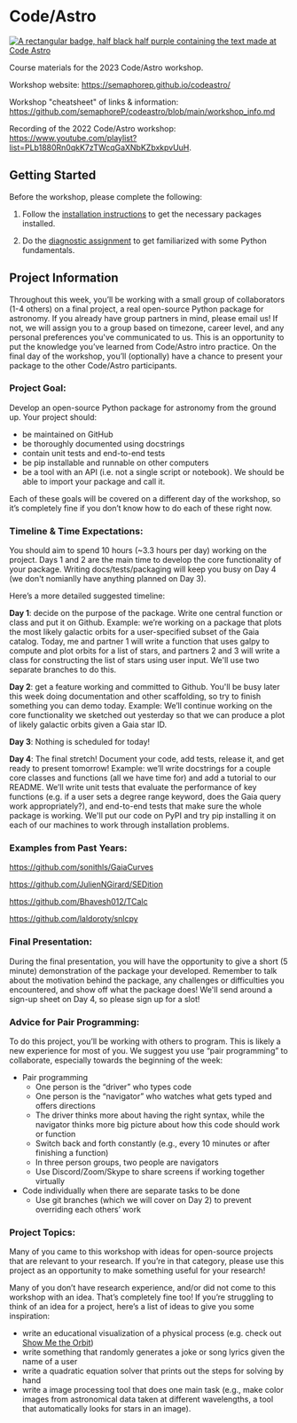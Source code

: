 # Code/Astro

[![A rectangular badge, half black half purple containing the text made at Code Astro](https://img.shields.io/badge/Made%20at-Code/Astro-blueviolet.svg)](https://semaphorep.github.io/codeastro/)

Course materials for the 2023 Code/Astro workshop. 

Workshop website: https://semaphorep.github.io/codeastro/

Workshop "cheatsheet" of links & information: https://github.com/semaphoreP/codeastro/blob/main/workshop_info.md

Recording of the 2022 Code/Astro workshop: https://www.youtube.com/playlist?list=PLb1880Rn0qkK7zTWcqGaXNbKZbxkpvUuH. 

## Getting Started

Before the workshop, please complete the following:

1. Follow the [installation instructions](https://github.com/semaphoreP/codeastro/blob/main/Day0/INSTALL.md) to get the necessary packages installed. 

2. Do the [diagnostic assignment](https://colab.research.google.com/drive/1ZctFSkoE0uorM13Js-Djco09ve_7LOEh?usp=sharing) to get familiarized with some Python fundamentals.


## Project Information

Throughout this week, you’ll be working with a small group of collaborators (1-4 others) on a final project, a real open-source Python package for astronomy. If you already have group partners in mind, please email us! If not, we will assign you to a group based on timezone, career level, and any personal preferences you've communicated to us. This is an opportunity to put the knowledge you’ve learned from Code/Astro intro practice. On the final day of the workshop, you’ll (optionally) have a chance to present your package to the other Code/Astro participants. 

### Project Goal: 

Develop an open-source Python package for astronomy from the ground up. Your project should:
- be maintained on GitHub
- be thoroughly documented using docstrings
- contain unit tests and end-to-end tests
- be pip installable and runnable on other computers
- be a tool with an API (i.e. not a single script or notebook). We should be able to import  your package and call it.

Each of these goals will be covered on a different day of the workshop, so it’s completely fine if you don’t know how to do each of these right now. 

### Timeline & Time Expectations:

You should aim to spend 10 hours (~3.3 hours per day) working on the project. Days 1 and 2 are the main time to develop the core functionality of your package. Writing docs/tests/packaging will keep you busy on Day 4 (we don't nomianlly have anything planned on Day 3).

Here’s a more detailed suggested timeline:

**Day 1**: decide on the purpose of the package. Write one central function or class and put it on Github.
Example: we’re working on a package that plots the most likely galactic orbits for a user-specified subset of the Gaia catalog. Today, me and partner 1 will write a function that uses galpy to compute and plot orbits for a list of stars, and partners 2 and 3 will write a class for constructing the list of stars using user input. We'll use two separate branches to do this. 

**Day 2**: get a feature working and committed to Github. You'll be busy later this week doing documentation and other scaffolding, so try to finish something you can demo today.
Example: We’ll continue working on the core functionality we sketched out yesterday so that we can produce a plot of likely galactic orbits given a Gaia star ID.
 
**Day 3**: Nothing is scheduled for today! 

**Day 4**: The final stretch! Document your code, add tests, release it, and get ready to present tomorrow!
Example: we’ll write docstrings for a couple core classes and functions (all we have time for) and add a tutorial to our README. We’ll write unit tests that evaluate the performance of key functions (e.g. if a user sets a degree range keyword, does the Gaia query work appropriately?), and end-to-end tests that make sure the whole package is working. We'll put our code on PyPI and try pip installing it on each of our machines to work through installation problems.

### Examples from Past Years:

https://github.com/sonithls/GaiaCurves

https://github.com/JulienNGirard/SEDition

https://github.com/Bhavesh012/TCalc

https://github.com/laldoroty/snlcpy

### Final Presentation:
During the final presentation, you will have the opportunity to give a short (5 minute) demonstration of the package your developed. Remember to talk about the motivation behind the package, any challenges or difficulties you encountered, and show off what the package does! We'll send around a sign-up sheet on Day 4, so please sign up for a slot!

### Advice for Pair Programming:
To do this project, you’ll be working with others to program. This is likely a new experience for most of you. We suggest you use “pair programming” to collaborate, especially towards the beginning of the week:
* Pair programming
  * One person is the “driver” who types code
  * One person is the “navigator” who watches what gets typed and offers directions
  * The driver thinks more about having the right syntax, while the navigator thinks more big picture about how this code should work or function
  * Switch back and forth constantly (e.g., every 10 minutes or after finishing a function)
  * In three person groups, two people are navigators
  * Use Discord/Zoom/Skype to share screens if working together virtually
* Code individually when there are separate tasks to be done
  * Use git branches (which we will cover on Day 2) to prevent overriding each others’ work

### Project Topics:
Many of you came to this workshop with ideas for open-source projects that are relevant to your research. If you’re in that category, please use this project as an opportunity to make something useful for your research! 

Many of you don’t have research experience, and/or did not come to this workshop with an idea. That’s completely fine too! If you’re struggling to think of an idea for a project, here’s a list of ideas to give you some inspiration:

- write an educational visualization of a physical process (e.g. check out [Show Me the Orbit](https://github.com/sblunt/orbitize/blob/main/docs/tutorials/show-me-the-orbit.ipynb))
- write something that randomly generates a joke or song lyrics given the name of a user 
- write a quadratic equation solver that prints out the steps for solving by hand
- write a image processing tool that does one main task (e.g., make color images from astronomical data taken at different wavelengths, a tool that automatically looks for stars in an image). 

